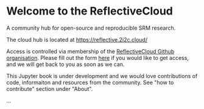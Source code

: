 # Welcome to the ReflectiveCloud

A community hub for open-source and reproducible SRM research. 

The cloud hub is located at https://reflective.2i2c.cloud/

Access is controlled via membership of the [ReflectiveCloud Github organisation](https://github.com/ReflectiveCloud). Please fill out the form [here](https://forms.reflective.org/cloud-hub-access) if you would like to get access, and we will get back to you as soon as we can.  
 
This Jupyter book is under development and we would love contributions of code, informaiton and resources from the community. See "how to contribute" section under "About".



... 




```{tableofcontents}
```

